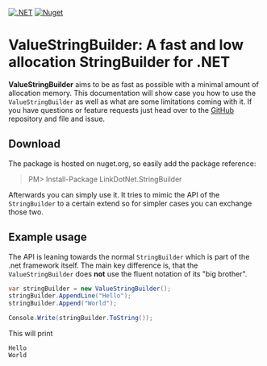 [![.NET](https://github.com/linkdotnet/StringBuilder/actions/workflows/dotnet.yml/badge.svg)](https://github.com/linkdotnet/StringBuilder/actions/workflows/dotnet.yml)
[![Nuget](https://img.shields.io/nuget/dt/LinkDotNet.StringBuilder)](https://www.nuget.org/packages/LinkDotNet.StringBuilder/)

# ValueStringBuilder: A fast and low allocation StringBuilder for .NET

**ValueStringBuilder** aims to be as fast as possible with a minimal amount of allocation memory. This documentation will show case you how to use the `ValueStringBuilder` as well as what are some limitations coming with it. If you have questions or feature requests just head over to the [GitHub](https://github.com/linkdotnet/StringBuilder) repository and file and issue.


## Download
The package is hosted on nuget.org, so easily add the package reference:
> PM> Install-Package LinkDotNet.StringBuilder

Afterwards you can simply use it. It tries to mimic the API of the `StringBuilder` to a certain extend so for simpler cases you can exchange those two.


## Example usage
The API is leaning towards the normal `StringBuilder` which is part of the .net framework itself. The main key difference is, that the `ValueStringBuilder` does **not** use the fluent notation of its "big brother".

```csharp
var stringBuilder = new ValueStringBuilder();
stringBuilder.AppendLine("Hello");
stringBuilder.Append("World");

Console.Write(stringBuilder.ToString());
```

This will print
```
Hello
World
```